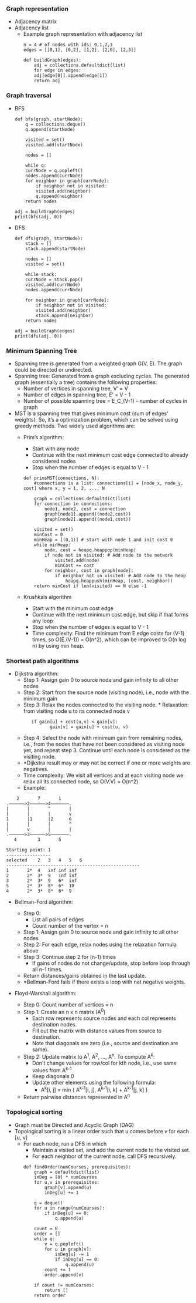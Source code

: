 ### Graph representation
* Adjacency matrix
* Adjacency list
  * Example graph representation with adjacency list
	```
	n = 4 # of nodes with ids: 0,1,2,3
	edges = [[0,1], [0,2], [1,2], [2,0], [2,3]]

	def buildGraph(edges):
	    adj = collections.defaultdict(list)
	    for edge in edges:
		adj[edge[0]].append(edge[1])
	    return adj
	```
### Graph traversal
* BFS
	```
	def bfs(graph, startNode):
	    q = collections.deque()
	    q.append(startNode)

	    visited = set()
	    visited.add(startNode)

	    nodes = []

	    while q:
		currNode = q.popleft()
		nodes.append(currNode)
		for neighbor in graph[currNode]:
		    if neighbor not in visited:
			visited.add(neighbor)
			q.append(neighbor)
	    return nodes

	adj = buildGraph(edges)
	print(bfs(adj, 0))
	```

* DFS
	```
	def dfs(graph, startNode):
	    stack = []
	    stack.append(startNode)
	    
	    nodes = []
	    visited = set()
	    
	    while stack:
		currNode = stack.pop()
		visited.add(currNode)
		nodes.append(currNode)
		
		for neighbor in graph[currNode]:
		    if neighbor not in visited:
			visited.add(neighbor)
			stack.append(neighbor)
	    return nodes

	adj = buildGraph(edges)
	print(dfs(adj, 0))
	```

### Minimum Spanning Tree
* Spanning tree is generated from a weighted graph G(V, E). The graph could be directed or undirected.
* Spanning tree: Generated from a graph excluding cycles. The generated graph (essentially a tree) contains the following properties:
  * Number of vertices in spanning tree, V’ = V
  * Number of edges in spanning tree, E’ = V - 1
  * Number of possible spanning tree = E_C_(V-1) - number of cycles in graph
* MST is a spanning tree that gives minimum cost (sum of edges’ weights). So, it’s a optimization problem, which can be solved using greedy methods. Two widely used algorithms are:
  * Prim’s algorithm:
    * Start with any node
    * Continue with the next minimum cost edge connected to already considered nodes
    * Stop when the number of edges is equal to V - 1
    
    ```
    def primsMST(connections, N):
        #connections is a list: connections[i] = [node_x, node_y, cost] where x, y = 1, 2, ..., N
	
        graph = collections.defaultdict(list)
        for connection in connections:
            node1, node2, cost = connection
            graph[node1].append((node2,cost))
            graph[node2].append((node1,cost))
        
        visited = set()
        minCost = 0
        minHeap = [(0,1)] # start with node 1 and init cost 0
        while minHeap:
            node, cost = heapq.heappop(minHeap)
            if node not in visited: # Add node to the network
                visited.add(node)
                minCost += cost
            for neighbor, cost in graph[node]:
                if neighbor not in visited: # Add node to the heap
                    heapq.heappush(minHeap, (cost, neighbor))
        return minCost if len(visited) == N else -1
    ```
    
  * Krushkals algorithm
    * Start with the minimum cost edge
    * Continue with the next minimum cost edge, but skip if that forms any loop
    * Stop when the number of edges is equal to V - 1
    * Time complexity: Find the minimum from E edge costs for (V-1) times, so O(E.(V-1)) = O(n^2), which can be improved to O(n log n) by using min heap.

### Shortest path algorithms
* Dijkstra algorithm:
  * Step 1: Assign gain 0 to source node and gain infinity to all other nodes
  * Step 2: Start from the source node (visiting node), i.e., node with the minimum gain
  * Step 3: Relax the nodes connected to the visiting node.
	    * Relaxation: from visiting node u to its connected node v
     ```
	    if gain[u] + cost(u,v) < gain[v]:
		       gain[v] = gain[u] + cost(u, v)
     ```
  * Step 4: Select the node with minimum gain from remaining nodes, i.e., from the nodes that have not been considered as visiting node yet, and repeat step 3. Continue until each node is considered as the visiting node.
  * *Dijkstra result may or may not be correct if one or more weights are negatives.
  * Time complexity: We visit all vertices and at each visiting node we relax all its connected node, so O(V.V) = O(n^2)
  * Example:
```
    2       7       1
.——————>2——————>4———————.
|       |       ^       |
|       |       |       v
1       |1      |2      6
|       |       |       ^
|       v       |       |
.——————>3——————>5———————.
   4        3       5

Starting point: 1
-----------------
selected	2	3	4	5	6
---------------------------------------------------
1		2*	4	inf	inf	inf
2		2*	3*	9	inf	inf
3		2*	3*	9	6*	inf
5		2*	3*	8*	6*	10
4		2*	3*	8*	6*	9
```

* Bellman-Ford algorithm:
  * Step 0:
    * List all pairs of edges
    * Count number of the vertex = n
  * Step 1: Assign gain 0 to source node and gain infinity to all other nodes
  * Step 2: For each edge, relax nodes using the relaxation formula above
  * Step 3: Continue step 2 for (n-1) times
    * if gains of nodes do not change/update, stop before loop through all n-1 times.
  * Return distances/gains obtained in the last update.
  * *Bellman-Ford fails if there exists a loop with net negative weights.

* Floyd-Warshall algorithm:
  * Step 0: Count number of vertices = n
  * Step 1: Create an n x n matrix (A<sup>0</sup>)
    * Each row represents source nodes and each col represents destination nodes.
    * Fill out the matrix with distance values from source to destination.
    * Note that diagonals are zero (i.e., source and destination are same).
  * Step 2: Update matrix to A<sup>1</sup>, A<sup>2</sup>, ..., A<sup>n</sup>. To compute A<sup>k</sup>:
    * Don't change values for row/col for kth node, i.e., use same values from A<sup>k-1</sup>
    * Keep diagonals 0
    * Update other elements using the following formula:
      * A<sup>k</sup>[i, j] = min { A<sup>k-1</sup>[i, j], A<sup>k-1</sup>[i, k] + A<sup>k-1</sup>[j, k] }
  * Return pairwise distances represented in A<sup>n</sup>

### Topological sorting
* Graph must be Directed and Acyclic Graph (DAG)
* Topological sorting is a linear order such that u comes before v for each [u, v]
  * For each node, run a DFS in which
    * Maintain a visited set, and add the current node to the visited set.
    * For each neighbor of the current node, call DFS recursively.
    ```
    def findOrder(numCourses, prerequisites):
        graph = defaultdict(list)
        inDeg = [0] * numCourses
        for u,v in prerequisites:
            graph[v].append(u)
            inDeg[u] += 1
        
        q = deque()
        for u in range(numCourses):
            if inDeg[u] == 0:
                q.append(u)
        
        count = 0
        order = []
        while q:
            v = q.popleft()
            for u in graph[v]:
                inDeg[u] -= 1
                if inDeg[u] == 0:
                    q.append(u)
            count += 1
            order.append(v)
        
        if count != numCourses:
            return []
        return order
    ```

